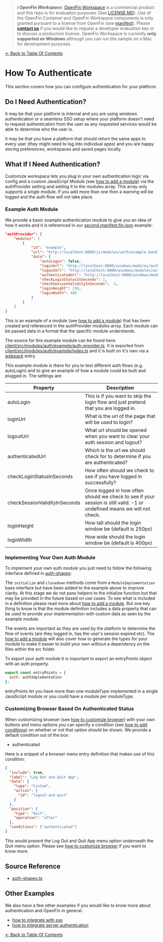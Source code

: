 > **_:information_source: OpenFin Workspace:_** [OpenFin Workspace](https://www.openfin.co/workspace/) is a commercial product and this repo is for evaluation purposes (See [LICENSE.MD](../LICENSE.MD)). Use of the OpenFin Container and OpenFin Workspace components is only granted pursuant to a license from OpenFin (see [manifest](../public/manifest.fin.json)). Please [**contact us**](https://www.openfin.co/workspace/poc/) if you would like to request a developer evaluation key or to discuss a production license.
> OpenFin Workspace is currently **only supported on Windows** although you can run the sample on a Mac for development purposes.

[<- Back to Table Of Contents](../README.md)

# How To Authenticate

This section covers how you can configure authentication for your platform.

## Do I Need Authentication?

It may be that your platform is internal and you are using windows authentication or a seamless SSO setup where your platform doesn't need to request authentication from the user as any requested services would be able to determine who the user is.

It may be that you have a platform that should return the same apps to every user (they might need to log into individual apps) and you are happy storing preferences, workspaces and saved pages locally.

## What If I Need Authentication?

Customize workspace lets you plug in your own authentication logic via config and a custom JavaScript Module (see [how to add a module](./how-to-add-a-module.md)) via the authProvider setting and adding it to the modules array. This array only supports a single module. If you add more than one then a warning will be logged and the auth flow will not take place.

### Example Auth Module

We provide a basic example authentication module to give you an idea of how it works and it is referenced in our [second.manifest.fin.json](../public/second.manifest.fin.json) example:

```json
"authProvider": {
    "modules": [
        {
            "id": "example",
            "url": "http://localhost:8080/js/modules/auth/example.bundle.js",
            "data": {
                "autoLogin": false,
                "loginUrl": "http://localhost:8080/windows/modules/auth/example-login.html",
                "logoutUrl": "http://localhost:8080/windows/modules/auth/example-logged-out.html",
                "authenticatedUrl": "http://localhost:8080/windows/modules/auth/example-logged-in.html",
                "checkLoginStatusInSeconds": 1,
                "checkSessionValidityInSeconds": -1,
                "loginHeight": 250,
                "loginWidth": 400
            }
        }
    ]
}
```

This is an example of a module (see [how to add a module](./how-to-add-a-module.md)) that has been created and referenced in the authProvider modules array. Each module can be passed data in a format that the specific module understands.

The source for this example module can be found here: [client/src/modules/auth/example/auth-provider.ts](../client/src/modules/auth/example/auth-provider.ts). It is exported from [client/src/modules/auth/example/index.ts](../client/src/modules/auth/example/index.ts) and it is built on it's own via a [webpack](../client/webpack.config.js) entry.

This example module is there for you to test different auth flows (e.g. autoLogin) and to give an example of how a module could be built and plugged in. The settings are:

| Property                      | Description                                                                                                              |
| ----------------------------- | ------------------------------------------------------------------------------------------------------------------------ |
| autoLogin                     | This is if you want to skip the login flow and just pretend that you are logged in.                                      |
| loginUrl                      | What is the url of the page that will be used to login?                                                                  |
| logoutUrl                     | What url should be opened when you want to clear your auth session and logout?                                           |
| authenticatedUrl              | Which is the url we should check for to determine if you are authenticated?                                              |
| checkLoginStatusInSeconds     | How often should we check to see if you have logged in successfully?                                                     |
| checkSessionValidityInSeconds | Once logged in how often should we check to see if your session is still valid. -1 or undefined means we will not check. |
| loginHeight                   | How tall should the login window be (default is 250px)                                                                   |
| loginWidth                    | How wide should the login window be (default is 400px)                                                                   |

### Implementing Your Own Auth Module

To implement your own auth module you just need to follow the following interface defined in [auth-shapes](../client/src/framework/shapes/auth-shapes.ts):

The `initialize` and `closedown` methods come from a `ModuleImplementation` base interface but have been added to the example above to improve clarity. At this stage we do not pass helpers to the initialize function but that may be provided in the future based on use cases. To see what is included in a definition please read more about [how to add a module](./how-to-add-a-module.md). But one key thing to know is that the module definition includes a data property that can be used to provide your implementation with custom data as seen by the example module.

The events are important as they are used by the platform to determine the flow of events (are they logged in, has the user's session expired etc). The [how to add a module](./how-to-add-a-module.md) will also cover how to generate the types for your module to make it easier to build your own without a dependency on the files within the src folder.

To export your auth module it is important to export an entryPoints object with an auth property.

```javascript
export const entryPoints = {
  auth: authImplementation
};
```

entryPoints let you have more than one moduleType implemented in a single JavaScript module or you could have a module per moduleType.

### Customizing Browser Based On Authenticated Status

When customizing browser (see [how to customize browser](./how-to-customize-browser.md)) with your own buttons and menu options you can specify a condition (see [how to add conditions](./how-to-add-conditions.md)) on whether or not that option should be shown. We provide a default condition out of the box:

- authenticated

Here is a snippet of a browser menu entry definition that makes use of this condition:

```json
{
  "include": true,
  "label": "Log Out and Quit App",
  "data": {
    "type": "Custom",
    "action": {
      "id": "logout-and-quit"
    }
  },
  "position": {
    "type": "Quit",
    "operation": "after"
  },
  "conditions": ["authenticated"]
}
```

This would present the Log Out and Quit App menu option underneath the Quit menu option. Please see [how to customize browser](./how-to-customize-browser.md) if you want to know more.

## Source Reference

- [auth-shapes.ts](../client/src/framework/shapes/auth-shapes.ts)

## Other Examples

We also have a few other examples if you would like to know more about authentication and OpenFin in general:

- [how to integrate with sso](../../integrate-with-sso/README.md)
- [how to integrate server authentication](../../integrate-server-authentication/README.md)

[<- Back to Table Of Contents](../README.md)
